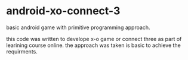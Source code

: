 # android-xo-connect-3
basic android game with primitive programming approach.

this code was written to develope x-o game or connect three as part of learining course online.
the approach was taken is basic to achieve the requirments.
